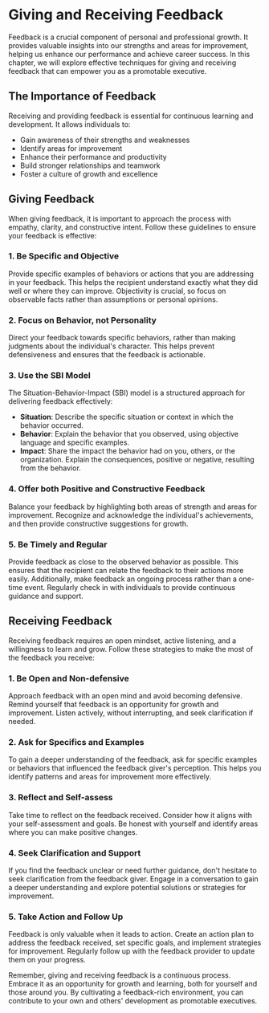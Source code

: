 Giving and Receiving Feedback
========================================

Feedback is a crucial component of personal and professional growth. It provides valuable insights into our strengths and areas for improvement, helping us enhance our performance and achieve career success. In this chapter, we will explore effective techniques for giving and receiving feedback that can empower you as a promotable executive.

The Importance of Feedback
--------------------------

Receiving and providing feedback is essential for continuous learning and development. It allows individuals to:

* Gain awareness of their strengths and weaknesses
* Identify areas for improvement
* Enhance their performance and productivity
* Build stronger relationships and teamwork
* Foster a culture of growth and excellence

Giving Feedback
---------------

When giving feedback, it is important to approach the process with empathy, clarity, and constructive intent. Follow these guidelines to ensure your feedback is effective:

### 1. Be Specific and Objective

Provide specific examples of behaviors or actions that you are addressing in your feedback. This helps the recipient understand exactly what they did well or where they can improve. Objectivity is crucial, so focus on observable facts rather than assumptions or personal opinions.

### 2. Focus on Behavior, not Personality

Direct your feedback towards specific behaviors, rather than making judgments about the individual's character. This helps prevent defensiveness and ensures that the feedback is actionable.

### 3. Use the SBI Model

The Situation-Behavior-Impact (SBI) model is a structured approach for delivering feedback effectively:

* **Situation**: Describe the specific situation or context in which the behavior occurred.
* **Behavior**: Explain the behavior that you observed, using objective language and specific examples.
* **Impact**: Share the impact the behavior had on you, others, or the organization. Explain the consequences, positive or negative, resulting from the behavior.

### 4. Offer both Positive and Constructive Feedback

Balance your feedback by highlighting both areas of strength and areas for improvement. Recognize and acknowledge the individual's achievements, and then provide constructive suggestions for growth.

### 5. Be Timely and Regular

Provide feedback as close to the observed behavior as possible. This ensures that the recipient can relate the feedback to their actions more easily. Additionally, make feedback an ongoing process rather than a one-time event. Regularly check in with individuals to provide continuous guidance and support.

Receiving Feedback
------------------

Receiving feedback requires an open mindset, active listening, and a willingness to learn and grow. Follow these strategies to make the most of the feedback you receive:

### 1. Be Open and Non-defensive

Approach feedback with an open mind and avoid becoming defensive. Remind yourself that feedback is an opportunity for growth and improvement. Listen actively, without interrupting, and seek clarification if needed.

### 2. Ask for Specifics and Examples

To gain a deeper understanding of the feedback, ask for specific examples or behaviors that influenced the feedback giver's perception. This helps you identify patterns and areas for improvement more effectively.

### 3. Reflect and Self-assess

Take time to reflect on the feedback received. Consider how it aligns with your self-assessment and goals. Be honest with yourself and identify areas where you can make positive changes.

### 4. Seek Clarification and Support

If you find the feedback unclear or need further guidance, don't hesitate to seek clarification from the feedback giver. Engage in a conversation to gain a deeper understanding and explore potential solutions or strategies for improvement.

### 5. Take Action and Follow Up

Feedback is only valuable when it leads to action. Create an action plan to address the feedback received, set specific goals, and implement strategies for improvement. Regularly follow up with the feedback provider to update them on your progress.

Remember, giving and receiving feedback is a continuous process. Embrace it as an opportunity for growth and learning, both for yourself and those around you. By cultivating a feedback-rich environment, you can contribute to your own and others' development as promotable executives.
